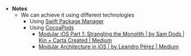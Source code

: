 - **Notes**
	- We can achieve it using different technologies
		- Using [Swift Package Manager](Apple%20Technologies/Apple%20Platform%20Specifics/Apple%20Developer%20Tools/Dependencies/Swift%20Package%20Manager.md)
		- Using [CocoaPods](Apple%20Technologies/Apple%20Platform%20Specifics/Apple%20Developer%20Tools/Dependencies/CocoaPods.md)
			- [Modular iOS Part 1: Strangling the Monolith | by Sam Dods | Kin + Carta Created | Medium](https://medium.com/kinandcartacreated/modular-ios-strangling-the-monolith-4a6843a28992)
			- [Modular Architecture in iOS | by Leandro Pérez | Medium](https://medium.com/@leandromperez/a-modular-architecture-in-swift-aafd9026aa99)